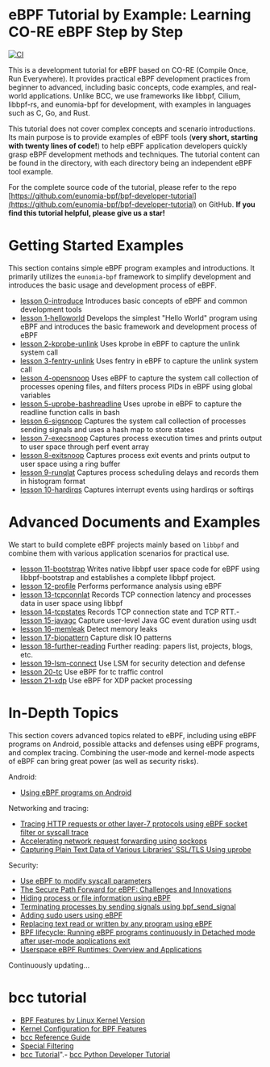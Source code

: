 # eBPF Tutorial by Example: Learning CO-RE eBPF Step by Step

[![CI](https://github.com/eunomia-bpf/bpf-developer-tutorial/actions/workflows/main.yml/badge.svg)](https://github.com/eunomia-bpf/bpf-developer-tutorial/actions/workflows/main.yml)

This is a development tutorial for eBPF based on CO-RE (Compile Once, Run Everywhere). It provides practical eBPF development practices from beginner to advanced, including basic concepts, code examples, and real-world applications. Unlike BCC, we use frameworks like libbpf, Cilium, libbpf-rs, and eunomia-bpf for development, with examples in languages such as C, Go, and Rust.

This tutorial does not cover complex concepts and scenario introductions. Its main purpose is to provide examples of eBPF tools (**very short, starting with twenty lines of code!**) to help eBPF application developers quickly grasp eBPF development methods and techniques. The tutorial content can be found in the directory, with each directory being an independent eBPF tool example.

For the complete source code of the tutorial, please refer to the repo [https://github.com/eunomia-bpf/bpf-developer-tutorial](https://github.com/eunomia-bpf/bpf-developer-tutorial) on GitHub. **If you find this tutorial helpful, please give us a star!**

# Getting Started Examples

This section contains simple eBPF program examples and introductions. It primarily utilizes the `eunomia-bpf` framework to simplify development and introduces the basic usage and development process of eBPF.

- [lesson 0-introduce](0-introduce/README_en.md) Introduces basic concepts of eBPF and common development tools
- [lesson 1-helloworld](1-helloworld/README_en.md) Develops the simplest "Hello World" program using eBPF and introduces the basic framework and development process of eBPF
- [lesson 2-kprobe-unlink](2-kprobe-unlink/README_en.md) Uses kprobe in eBPF to capture the unlink system call
- [lesson 3-fentry-unlink](3-fentry-unlink/README_en.md) Uses fentry in eBPF to capture the unlink system call
- [lesson 4-opensnoop](4-opensnoop/README_en.md) Uses eBPF to capture the system call collection of processes opening files, and filters process PIDs in eBPF using global variables
- [lesson 5-uprobe-bashreadline](5-uprobe-bashreadline/README_en.md) Uses uprobe in eBPF to capture the readline function calls in bash
- [lesson 6-sigsnoop](6-sigsnoop/README_en.md) Captures the system call collection of processes sending signals and uses a hash map to store states
- [lesson 7-execsnoop](7-execsnoop/README_en.md) Captures process execution times and prints output to user space through perf event array
- [lesson 8-exitsnoop](8-exitsnoop/README_en.md) Captures process exit events and prints output to user space using a ring buffer
- [lesson 9-runqlat](9-runqlat/README_en.md) Captures process scheduling delays and records them in histogram format
- [lesson 10-hardirqs](10-hardirqs/README_en.md) Captures interrupt events using hardirqs or softirqs

# Advanced Documents and Examples

We start to build complete eBPF projects mainly based on `libbpf` and combine them with various application scenarios for practical use.

- [lesson 11-bootstrap](11-bootstrap/README_en.md) Writes native libbpf user space code for eBPF using libbpf-bootstrap and establishes a complete libbpf project.
- [lesson 12-profile](12-profile/README_en.md) Performs performance analysis using eBPF
- [lesson 13-tcpconnlat](13-tcpconnlat/README_en.md) Records TCP connection latency and processes data in user space using libbpf
- [lesson 14-tcpstates](14-tcpstates/README_en.md) Records TCP connection state and TCP RTT.- [lesson 15-javagc](15-javagc/README_en.md) Capture user-level Java GC event duration using usdt
- [lesson 16-memleak](16-memleak/README_en.md) Detect memory leaks
- [lesson 17-biopattern](17-biopattern/README_en.md) Capture disk IO patterns
- [lesson 18-further-reading](18-further-reading/README_en.md) Further reading: papers list, projects, blogs, etc.
- [lesson 19-lsm-connect](19-lsm-connect/README_en.md) Use LSM for security detection and defense
- [lesson 20-tc](20-tc/README_en.md) Use eBPF for tc traffic control
- [lesson 21-xdp](21-xdp/README_en.md) Use eBPF for XDP packet processing

# In-Depth Topics

This section covers advanced topics related to eBPF, including using eBPF programs on Android, possible attacks and defenses using eBPF programs, and complex tracing. Combining the user-mode and kernel-mode aspects of eBPF can bring great power (as well as security risks).

Android:

- [Using eBPF programs on Android](22-android/README_en.md)

Networking and tracing:

- [Tracing HTTP requests or other layer-7 protocols using eBPF socket filter or syscall trace](23-http/README_en.md)
- [Accelerating network request forwarding using sockops](29-sockops/README_en.md)
- [Capturing Plain Text Data of Various Libraries' SSL/TLS Using uprobe](30-sslsniff/README_en.md)

Security:

- [Use eBPF to modify syscall parameters](34-syscall/README.md)
- [The Secure Path Forward for eBPF: Challenges and Innovations](18-further-reading/ebpf-security.md)
- [Hiding process or file information using eBPF](24-hide/README_en.md)
- [Terminating processes by sending signals using bpf_send_signal](25-signal/README_en.md)
- [Adding sudo users using eBPF](26-sudo/README_en.md)
- [Replacing text read or written by any program using eBPF](27-replace/README_en.md)
- [BPF lifecycle: Running eBPF programs continuously in Detached mode after user-mode applications exit](28-detach/README_en.md)
- [Userspace eBPF Runtimes: Overview and Applications](src\36-userspace-ebpf\README_en.md)

Continuously updating...

# bcc tutorial

- [BPF Features by Linux Kernel Version](bcc-documents/kernel-versions.md)
- [Kernel Configuration for BPF Features](bcc-documents/kernel_config.md)
- [bcc Reference Guide](bcc-documents/reference_guide.md)
- [Special Filtering](bcc-documents/special_filtering.md)
- [bcc Tutorial](bcc-documents/tutorial.md)".- [bcc Python Developer Tutorial](bcc-documents/tutorial_bcc_python_developer.md)

